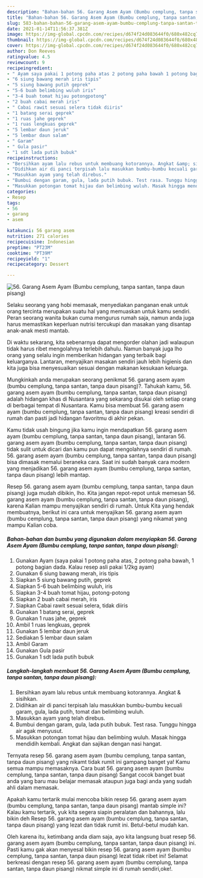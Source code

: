 ```yaml
---
description: "Bahan-bahan 56. Garang Asem Ayam (Bumbu cemplung, tanpa santan, tanpa daun pisang) yang enak dan Mudah Dibuat"
title: "Bahan-bahan 56. Garang Asem Ayam (Bumbu cemplung, tanpa santan, tanpa daun pisang) yang enak dan Mudah Dibuat"
slug: 583-bahan-bahan-56-garang-asem-ayam-bumbu-cemplung-tanpa-santan-tanpa-daun-pisang-yang-enak-dan-mudah-dibuat
date: 2021-01-14T11:56:37.381Z
image: https://img-global.cpcdn.com/recipes/d674f24d083644f0/680x482cq70/56-garang-asem-ayam-bumbu-cemplung-tanpa-santan-tanpa-daun-pisang-foto-resep-utama.jpg
thumbnail: https://img-global.cpcdn.com/recipes/d674f24d083644f0/680x482cq70/56-garang-asem-ayam-bumbu-cemplung-tanpa-santan-tanpa-daun-pisang-foto-resep-utama.jpg
cover: https://img-global.cpcdn.com/recipes/d674f24d083644f0/680x482cq70/56-garang-asem-ayam-bumbu-cemplung-tanpa-santan-tanpa-daun-pisang-foto-resep-utama.jpg
author: Don Reeves
ratingvalue: 4.5
reviewcount: 9
recipeingredient:
- " Ayam saya pakai 1 potong paha atas 2 potong paha bawah 1 potong bagian dada Kalau resep asli pakai 12kg ayam"
- "6 siung bawang merah iris tipis"
- "5 siung bawang putih geprek"
- "5-6 buah belimbing wuluh iris"
- "3-4 buah tomat hijau potongpotong"
- "2 buah cabai merah iris"
- " Cabai rawit sesuai selera tidak diiris"
- "1 batang serai geprek"
- "1 ruas jahe geprek"
- "1 ruas lengkuas geprek"
- "5 lembar daun jeruk"
- "5 lembar daun salam"
- " Garam"
- " Gula pasir"
- "1 sdt lada putih bubuk"
recipeinstructions:
- "Bersihkan ayam lalu rebus untuk membuang kotorannya. Angkat &amp; sisihkan."
- "Didihkan air di panci terpisah lalu masukkan bumbu-bumbu kecuali garam, gula, lada putih, tomat dan belimbing wuluh."
- "Masukkan ayam yang telah direbus."
- "Bumbui dengan garam, gula, lada putih bubuk. Test rasa. Tunggu hingga air agak menyusut."
- "Masukkan potongan tomat hijau dan belimbing wuluh. Masak hingga mendidih kembali. Angkat dan sajikan dengan nasi hangat."
categories:
- Resep
tags:
- 56
- garang
- asem

katakunci: 56 garang asem 
nutrition: 271 calories
recipecuisine: Indonesian
preptime: "PT23M"
cooktime: "PT39M"
recipeyield: "1"
recipecategory: Dessert

---
```



![56. Garang Asem Ayam (Bumbu cemplung, tanpa santan, tanpa daun pisang)](https://img-global.cpcdn.com/recipes/d674f24d083644f0/680x482cq70/56-garang-asem-ayam-bumbu-cemplung-tanpa-santan-tanpa-daun-pisang-foto-resep-utama.jpg)

Selaku seorang yang hobi memasak, menyediakan panganan enak untuk orang tercinta merupakan suatu hal yang memuaskan untuk kamu sendiri. Peran seorang  wanita bukan cuma mengurus rumah saja, namun anda juga harus memastikan keperluan nutrisi tercukupi dan masakan yang disantap anak-anak mesti mantab.

Di waktu  sekarang, kita sebenarnya dapat mengorder olahan jadi walaupun tidak harus ribet mengolahnya terlebih dahulu. Namun banyak juga lho orang yang selalu ingin memberikan hidangan yang terbaik bagi keluarganya. Lantaran, menyajikan masakan sendiri jauh lebih higienis dan kita juga bisa menyesuaikan sesuai dengan makanan kesukaan keluarga. 



Mungkinkah anda merupakan seorang penikmat 56. garang asem ayam (bumbu cemplung, tanpa santan, tanpa daun pisang)?. Tahukah kamu, 56. garang asem ayam (bumbu cemplung, tanpa santan, tanpa daun pisang) adalah hidangan khas di Nusantara yang sekarang disukai oleh setiap orang di berbagai tempat di Nusantara. Kamu bisa membuat 56. garang asem ayam (bumbu cemplung, tanpa santan, tanpa daun pisang) kreasi sendiri di rumah dan pasti jadi hidangan favoritmu di akhir pekan.

Kamu tidak usah bingung jika kamu ingin mendapatkan 56. garang asem ayam (bumbu cemplung, tanpa santan, tanpa daun pisang), lantaran 56. garang asem ayam (bumbu cemplung, tanpa santan, tanpa daun pisang) tidak sulit untuk dicari dan kamu pun dapat mengolahnya sendiri di rumah. 56. garang asem ayam (bumbu cemplung, tanpa santan, tanpa daun pisang) bisa dimasak memalui beraneka cara. Saat ini sudah banyak cara modern yang menjadikan 56. garang asem ayam (bumbu cemplung, tanpa santan, tanpa daun pisang) lebih mantap.

Resep 56. garang asem ayam (bumbu cemplung, tanpa santan, tanpa daun pisang) juga mudah dibikin, lho. Kita jangan repot-repot untuk memesan 56. garang asem ayam (bumbu cemplung, tanpa santan, tanpa daun pisang), karena Kalian mampu menyajikan sendiri di rumah. Untuk Kita yang hendak membuatnya, berikut ini cara untuk menyajikan 56. garang asem ayam (bumbu cemplung, tanpa santan, tanpa daun pisang) yang nikamat yang mampu Kalian coba.

<!--inarticleads1-->

##### Bahan-bahan dan bumbu yang digunakan dalam menyiapkan 56. Garang Asem Ayam (Bumbu cemplung, tanpa santan, tanpa daun pisang):

1. Gunakan  Ayam (saya pakai 1 potong paha atas, 2 potong paha bawah, 1 potong bagian dada. Kalau resep asli pakai 1/2kg ayam)
1. Gunakan 6 siung bawang merah, iris tipis
1. Siapkan 5 siung bawang putih, geprek
1. Siapkan 5-6 buah belimbing wuluh, iris
1. Siapkan 3-4 buah tomat hijau, potong-potong
1. Siapkan 2 buah cabai merah, iris
1. Siapkan  Cabai rawit sesuai selera, tidak diiris
1. Gunakan 1 batang serai, geprek
1. Gunakan 1 ruas jahe, geprek
1. Ambil 1 ruas lengkuas, geprek
1. Gunakan 5 lembar daun jeruk
1. Sediakan 5 lembar daun salam
1. Ambil  Garam
1. Gunakan  Gula pasir
1. Gunakan 1 sdt lada putih bubuk




<!--inarticleads2-->

##### Langkah-langkah membuat 56. Garang Asem Ayam (Bumbu cemplung, tanpa santan, tanpa daun pisang):

1. Bersihkan ayam lalu rebus untuk membuang kotorannya. Angkat &amp; sisihkan.
1. Didihkan air di panci terpisah lalu masukkan bumbu-bumbu kecuali garam, gula, lada putih, tomat dan belimbing wuluh.
1. Masukkan ayam yang telah direbus.
1. Bumbui dengan garam, gula, lada putih bubuk. Test rasa. Tunggu hingga air agak menyusut.
1. Masukkan potongan tomat hijau dan belimbing wuluh. Masak hingga mendidih kembali. Angkat dan sajikan dengan nasi hangat.




Ternyata resep 56. garang asem ayam (bumbu cemplung, tanpa santan, tanpa daun pisang) yang nikamt tidak rumit ini gampang banget ya! Kamu semua mampu memasaknya. Cara buat 56. garang asem ayam (bumbu cemplung, tanpa santan, tanpa daun pisang) Sangat cocok banget buat anda yang baru mau belajar memasak ataupun juga bagi anda yang sudah ahli dalam memasak.

Apakah kamu tertarik mulai mencoba bikin resep 56. garang asem ayam (bumbu cemplung, tanpa santan, tanpa daun pisang) mantab simple ini? Kalau kamu tertarik, yuk kita segera siapin peralatan dan bahannya, lalu bikin deh Resep 56. garang asem ayam (bumbu cemplung, tanpa santan, tanpa daun pisang) yang lezat dan tidak rumit ini. Betul-betul mudah kan. 

Oleh karena itu, ketimbang anda diam saja, ayo kita langsung buat resep 56. garang asem ayam (bumbu cemplung, tanpa santan, tanpa daun pisang) ini. Pasti kamu gak akan menyesal bikin resep 56. garang asem ayam (bumbu cemplung, tanpa santan, tanpa daun pisang) lezat tidak ribet ini! Selamat berkreasi dengan resep 56. garang asem ayam (bumbu cemplung, tanpa santan, tanpa daun pisang) nikmat simple ini di rumah sendiri,oke!.

